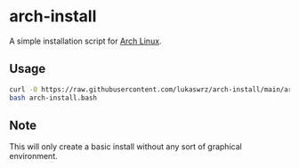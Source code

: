 # arch-install

A simple installation script for [Arch Linux](https://archlinux.org/).

## Usage

```bash
curl -O https://raw.githubusercontent.com/lukaswrz/arch-install/main/arch-install.bash
bash arch-install.bash
```

## Note

This will only create a basic install without any sort of graphical environment.

